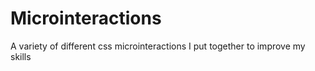# Microinteractions

A variety of different css microinteractions I put together to improve my skills
